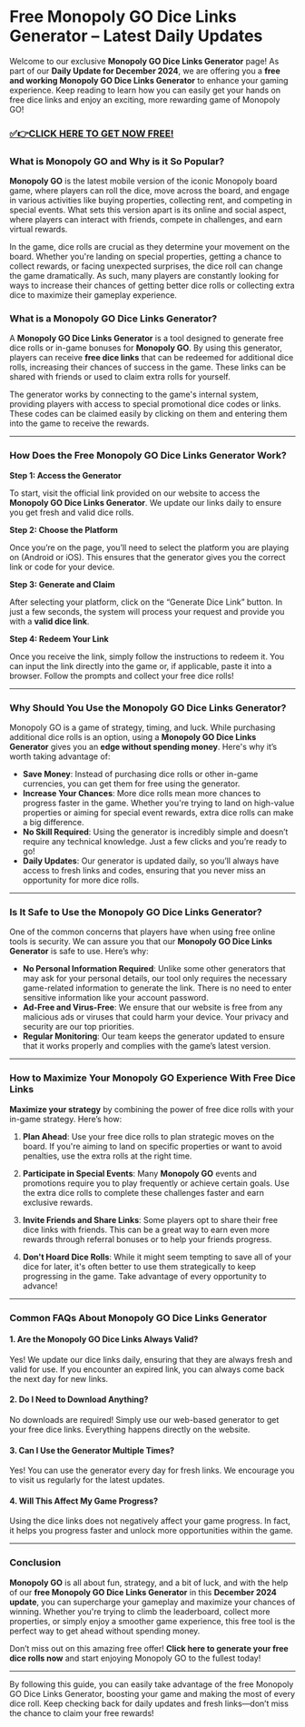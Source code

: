 # Free Monopoly GO Dice Links Generator – Latest Daily Updates

Welcome to our exclusive **Monopoly GO Dice Links Generator** page! As part of our **Daily Update for December 2024**, we are offering you a **free and working Monopoly GO Dice Links Generator** to enhance your gaming experience. Keep reading to learn how you can easily get your hands on free dice links and enjoy an exciting, more rewarding game of Monopoly GO!

### [✅👉CLICK HERE TO GET NOW FREE!](https://freeforyou.xyz/monopoly/go/)

### What is Monopoly GO and Why is it So Popular?

**Monopoly GO** is the latest mobile version of the iconic Monopoly board game, where players can roll the dice, move across the board, and engage in various activities like buying properties, collecting rent, and competing in special events. What sets this version apart is its online and social aspect, where players can interact with friends, compete in challenges, and earn virtual rewards.

In the game, dice rolls are crucial as they determine your movement on the board. Whether you're landing on special properties, getting a chance to collect rewards, or facing unexpected surprises, the dice roll can change the game dramatically. As such, many players are constantly looking for ways to increase their chances of getting better dice rolls or collecting extra dice to maximize their gameplay experience.

### What is a Monopoly GO Dice Links Generator?

A **Monopoly GO Dice Links Generator** is a tool designed to generate free dice rolls or in-game bonuses for **Monopoly GO**. By using this generator, players can receive **free dice links** that can be redeemed for additional dice rolls, increasing their chances of success in the game. These links can be shared with friends or used to claim extra rolls for yourself.

The generator works by connecting to the game's internal system, providing players with access to special promotional dice codes or links. These codes can be claimed easily by clicking on them and entering them into the game to receive the rewards.

---

### How Does the Free Monopoly GO Dice Links Generator Work?

**Step 1: Access the Generator**

To start, visit the official link provided on our website to access the **Monopoly GO Dice Links Generator**. We update our links daily to ensure you get fresh and valid dice rolls.

**Step 2: Choose the Platform**

Once you’re on the page, you’ll need to select the platform you are playing on (Android or iOS). This ensures that the generator gives you the correct link or code for your device.

**Step 3: Generate and Claim**

After selecting your platform, click on the “Generate Dice Link” button. In just a few seconds, the system will process your request and provide you with a **valid dice link**.

**Step 4: Redeem Your Link**

Once you receive the link, simply follow the instructions to redeem it. You can input the link directly into the game or, if applicable, paste it into a browser. Follow the prompts and collect your free dice rolls!

---

### Why Should You Use the Monopoly GO Dice Links Generator?

Monopoly GO is a game of strategy, timing, and luck. While purchasing additional dice rolls is an option, using a **Monopoly GO Dice Links Generator** gives you an **edge without spending money**. Here's why it’s worth taking advantage of:

- **Save Money**: Instead of purchasing dice rolls or other in-game currencies, you can get them for free using the generator.
- **Increase Your Chances**: More dice rolls mean more chances to progress faster in the game. Whether you're trying to land on high-value properties or aiming for special event rewards, extra dice rolls can make a big difference.
- **No Skill Required**: Using the generator is incredibly simple and doesn’t require any technical knowledge. Just a few clicks and you’re ready to go!
- **Daily Updates**: Our generator is updated daily, so you’ll always have access to fresh links and codes, ensuring that you never miss an opportunity for more dice rolls.

---

### Is It Safe to Use the Monopoly GO Dice Links Generator?

One of the common concerns that players have when using free online tools is security. We can assure you that our **Monopoly GO Dice Links Generator** is safe to use. Here’s why:

- **No Personal Information Required**: Unlike some other generators that may ask for your personal details, our tool only requires the necessary game-related information to generate the link. There is no need to enter sensitive information like your account password.
- **Ad-Free and Virus-Free**: We ensure that our website is free from any malicious ads or viruses that could harm your device. Your privacy and security are our top priorities.
- **Regular Monitoring**: Our team keeps the generator updated to ensure that it works properly and complies with the game’s latest version.

---

### How to Maximize Your Monopoly GO Experience With Free Dice Links

**Maximize your strategy** by combining the power of free dice rolls with your in-game strategy. Here’s how:

1. **Plan Ahead**: Use your free dice rolls to plan strategic moves on the board. If you're aiming to land on specific properties or want to avoid penalties, use the extra rolls at the right time.
   
2. **Participate in Special Events**: Many **Monopoly GO** events and promotions require you to play frequently or achieve certain goals. Use the extra dice rolls to complete these challenges faster and earn exclusive rewards.

3. **Invite Friends and Share Links**: Some players opt to share their free dice links with friends. This can be a great way to earn even more rewards through referral bonuses or to help your friends progress.

4. **Don't Hoard Dice Rolls**: While it might seem tempting to save all of your dice for later, it's often better to use them strategically to keep progressing in the game. Take advantage of every opportunity to advance!

---

### Common FAQs About Monopoly GO Dice Links Generator

#### 1. **Are the Monopoly GO Dice Links Always Valid?**
Yes! We update our dice links daily, ensuring that they are always fresh and valid for use. If you encounter an expired link, you can always come back the next day for new links.

#### 2. **Do I Need to Download Anything?**
No downloads are required! Simply use our web-based generator to get your free dice links. Everything happens directly on the website.

#### 3. **Can I Use the Generator Multiple Times?**
Yes! You can use the generator every day for fresh links. We encourage you to visit us regularly for the latest updates.

#### 4. **Will This Affect My Game Progress?**
Using the dice links does not negatively affect your game progress. In fact, it helps you progress faster and unlock more opportunities within the game.

---

### Conclusion

**Monopoly GO** is all about fun, strategy, and a bit of luck, and with the help of our **free Monopoly GO Dice Links Generator** in this **December 2024 update**, you can supercharge your gameplay and maximize your chances of winning. Whether you're trying to climb the leaderboard, collect more properties, or simply enjoy a smoother game experience, this free tool is the perfect way to get ahead without spending money.

Don’t miss out on this amazing free offer! **Click here to generate your free dice rolls now** and start enjoying Monopoly GO to the fullest today!

---

By following this guide, you can easily take advantage of the free Monopoly GO Dice Links Generator, boosting your game and making the most of every dice roll. Keep checking back for daily updates and fresh links—don’t miss the chance to claim your free rewards!
